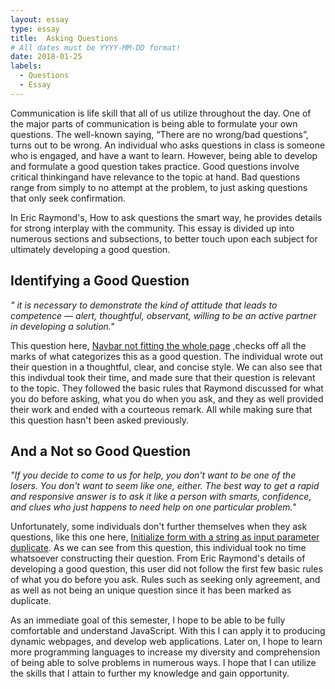 ```yaml
---
layout: essay
type: essay
title:  Asking Questions
# All dates must be YYYY-MM-DD format!
date: 2018-01-25
labels:
  - Questions
  - Essay
---
```


Communication is life skill that all of us utilize throughout the day. One of the major parts of communication is being able to formulate your own  questions. The well-known saying, “There are no wrong/bad questions”, turns out to be wrong. An individual who asks questions in class is someone who is engaged, and have a want to learn. However, being able to develop and formulate a good question takes practice. Good questions involve critical thinkingand have relevance to the topic at hand. Bad questions range from simply to no attempt at the problem, to just asking questions that only seek confirmation. 

In Eric Raymond's, How to ask questions the smart way, he provides details for strong interplay with the community. This essay is divided up into numerous sections and subsections, to better touch upon each subject for ultimately developing a good question.

## Identifying a Good Question

<i>" it is necessary to demonstrate the kind of attitude that leads to competence — alert, thoughtful, observant, willing to be an active partner in developing a solution."</i>

This question here, [Navbar not fitting the whole page](https://stackoverflow.com/questions/48457967/navbar-not-fitting-the-whole-page) ,checks off all the marks of what categorizes this as a good question. The individual wrote out their question in a thoughtful, clear, and concise style. We can also see that this indivdual took their time, and made sure that their question is relevant to the topic. They followed the basic rules that Raymond discussed for what you do before asking, what you do when you ask, and they as well provided their work and ended with a courteous remark.  All while making sure that this question hasn't been asked previously.

## And a Not so Good Question

<i>"If you decide to come to us for help, you don't want to be one of the losers. You don't want to seem like one, either. The best way to get a rapid and responsive answer is to ask it like a person with smarts, confidence, and clues who just happens to need help on one particular problem."</i>

Unfortunately, some individuals don't further themselves when they ask questions, like this one here,  [Initialize form with a string as input parameter duplicate](https://stackoverflow.com/questions/48459215/initialize-form-with-a-string-as-input-parameter). As we can see from this question, this individual took no time whatsoever constructing their question. From Eric Raymond's details of developing a good question, this user did not follow the first few basic rules of what you do before you ask. Rules such as seeking only agreement, and as well as not being an unique question since it has been marked as duplicate. 

As an immediate goal of this semester, I hope to be able to be fully comfortable and understand JavaScript. With this I can apply it to producing dynamic webpages, and develop web applications.  Later on, I hope to learn more programming languages to increase my diversity and comprehension of being able to solve problems in numerous ways. I hope that I can utilize the skills that I attain to further my knowledge and gain opportunity.

